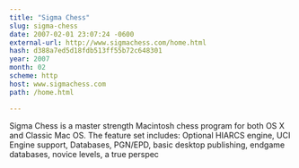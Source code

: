 ```yaml
---
title: "Sigma Chess"
slug: sigma-chess
date: 2007-02-01 23:07:24 -0600
external-url: http://www.sigmachess.com/home.html
hash: d388a7ed5d18fdb513ff55b72c648301
year: 2007
month: 02
scheme: http
host: www.sigmachess.com
path: /home.html

---
```


Sigma Chess is a master strength Macintosh chess program for both OS X and Classic Mac OS. The feature set includes: Optional HIARCS engine, UCI Engine support, Databases, PGN/EPD, basic desktop publishing, endgame databases, novice levels, a true perspec
